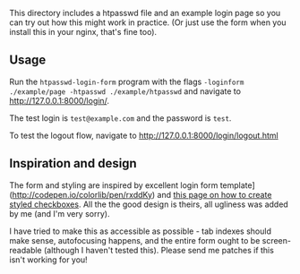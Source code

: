 This directory includes a htpasswd file and an example login page so
you can try out how this might work in practice. (Or just use the form
when you install this in your nginx, that's fine too).

## Usage

Run the `htpasswd-login-form` program with the flags `-loginform
./example/page -htpasswd ./example/htpasswd` and navigate to
http://127.0.0.1:8000/login/.

The test login is `test@example.com` and the password is `test`.

To test the logout flow, navigate to
http://127.0.0.1:8000/login/logout.html


## Inspiration and design

The form and styling are inspired by excellent login form
template](http://codepen.io/colorlib/pen/rxddKy)
and
[this page on how to create styled checkboxes](http://www.inserthtml.com/2012/06/custom-form-radio-checkbox/). All
the the good design is theirs, all ugliness was added by me (and I'm
very sorry).

I have tried to make this as accessible as possible - tab indexes
should make sense, autofocusing happens, and the entire form ought to
be screen-readable (although I haven't tested this). Please send me
patches if this isn't working for you!

